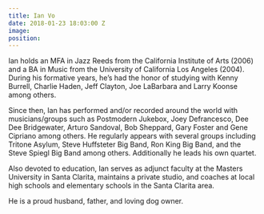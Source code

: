 ```yaml
---
title: Ian Vo
date: 2018-01-23 18:03:00 Z
image: 
position: 
---
```


Ian holds an MFA in Jazz Reeds from the California Institute of Arts (2006) and a BA in Music from the University of California Los Angeles (2004). During his formative years, he’s had the honor of studying with Kenny Burrell, Charlie Haden, Jeff Clayton, Joe LaBarbara and Larry Koonse among others.

Since then, Ian has performed and/or recorded around the world with musicians/groups such as Postmodern Jukebox, Joey Defrancesco, Dee Dee Bridgewater, Arturo Sandoval, Bob Sheppard, Gary Foster and Gene Cipriano among others. He regularly appears with several groups including Tritone Asylum, Steve Huffsteter Big Band, Ron King Big Band, and the Steve Spiegl Big Band among others. Additionally he leads his own quartet.

Also devoted to education, Ian serves as adjunct faculty at the Masters University in Santa Clarita, maintains a private studio, and coaches at local high schools and elementary schools in the Santa Clarita area.

He is a proud husband, father, and loving dog owner.